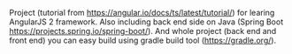 Project (tutorial from https://angular.io/docs/ts/latest/tutorial/) for learing AngularJS 2 framework.
Also including back end side on Java (Spring Boot https://projects.spring.io/spring-boot/).
And whole project (back end and front end) you can easy build using gradle build tool (https://gradle.org/).
